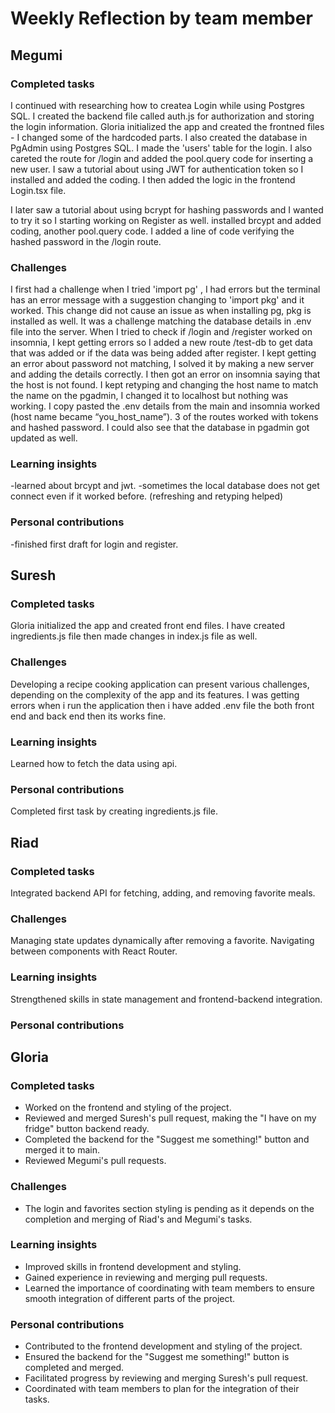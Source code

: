 # Weekly Reflection by team member

## Megumi

### Completed tasks
I continued with researching how to createa Login while using Postgres SQL. I created the backend file called auth.js for authorization and storing the login information. Gloria initialized the app and created the frontned files - I changed some of the hardcoded parts. I also created the database in PgAdmin using Postgres SQL. I made the 'users' table for the login. I also careted the route for /login and added the pool.query code for inserting a new user. I saw a tutorial about using JWT for authentication token so I installed and added the coding. I then added the logic in the frontend Login.tsx file. 

I later saw a tutorial about using bcrypt for hashing passwords and I wanted to try it so I starting working on Register as well.  installed brcypt and added coding, another pool.query code. I added a line of code verifying the hashed password in the /login route.  
### Challenges
I first had a challenge when I tried 'import pg' , I had errors but the terminal has an error message with a suggestion changing to 'import pkg' and it worked. This change did not cause an issue as when installing pg, pkg is installed as well. 
It was a challenge matching the database details in .env file into the server. 
When I tried to check if /login and /register worked on insomnia, I kept getting errors so I added a new route /test-db to get data that was added or if the data was being added after register. I kept getting an error about password not matching, I solved it by making a new server and adding the details correctly. I then got an error on insomnia saying that the host is not found. I kept retyping and changing the host name to match the name on the pgadmin, I changed it to localhost but nothing was working. I copy pasted the .env details from the main and insomnia worked (host name became “you_host_name”). 3 of the routes worked with tokens and hashed password. I could also see that the database in pgadmin got updated as well. 

### Learning insights
-learned about brcypt and jwt. 
-sometimes the local database does not get connect even if it worked before. (refreshing and retyping helped)
### Personal contributions
-finished first draft for login and register.
## Suresh

### Completed tasks
Gloria initialized the app and created front end files. I have created ingredients.js file then made changes in index.js file as well. 
### Challenges
Developing a recipe cooking application can present various challenges, depending on the complexity of the app and its features. I was getting errors when i run the application then i have added .env file the both front end and back end then its works fine. 
### Learning insights
Learned how to fetch the data using api. 
### Personal contributions
Completed first task by creating ingredients.js file.

## Riad

### Completed tasks
Integrated backend API for fetching, adding, and removing favorite meals.

### Challenges
Managing state updates dynamically after removing a favorite.
Navigating between components with React Router.

### Learning insights
Strengthened skills in state management and frontend-backend integration.

### Personal contributions

## Gloria

### Completed tasks

- Worked on the frontend and styling of the project.
- Reviewed and merged Suresh's pull request, making the "I have on my fridge" button backend ready.
- Completed the backend for the "Suggest me something!" button and merged it to main.
- Reviewed Megumi's pull requests.

### Challenges

- The login and favorites section styling is pending as it depends on the completion and merging of Riad's and Megumi's tasks.

### Learning insights

- Improved skills in frontend development and styling.
- Gained experience in reviewing and merging pull requests.
- Learned the importance of coordinating with team members to ensure smooth integration of different parts of the project.

### Personal contributions

- Contributed to the frontend development and styling of the project.
- Ensured the backend for the "Suggest me something!" button is completed and merged.
- Facilitated progress by reviewing and merging Suresh's pull request.
- Coordinated with team members to plan for the integration of their tasks.
